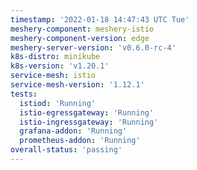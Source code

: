 ```yaml
---
timestamp: '2022-01-18 14:47:43 UTC Tue'
meshery-component: meshery-istio
meshery-component-version: edge
meshery-server-version: 'v0.6.0-rc-4'
k8s-distro: minikube
k8s-version: 'v1.20.1'
service-mesh: istio
service-mesh-version: '1.12.1'
tests:
  istiod: 'Running'
  istio-egressgateway: 'Running'
  istio-ingressgateway: 'Running'
  grafana-addon: 'Running'
  prometheus-addon: 'Running'
overall-status: 'passing'
---
```

